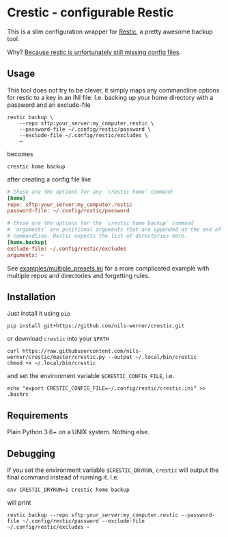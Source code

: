 Crestic - configurable Restic
=============================

This is a slim configuration wrapper for [Restic](https://restic.readthedocs.io/), a pretty awesome backup tool.

Why? [Because restic is unfortunately still missing config files](https://github.com/restic/restic/issues/16).

Usage
-----

This tool does not try to be clever, it simply maps any commandline options for restic to a key in an INI file. I.e. backing up your home directory with a password and an exclude-file

```Shell
restic backup \
    --repo sftp:your_server:my_computer.restic \
    --password-file ~/.config/restic/password \
    --exclude-file ~/.config/restic/excludes \
    ~
```

becomes

```Shell
crestic home backup
```

after creating a config file like

```INI
# these are the options for any `crestic home` command
[home]
repo: sftp:your_server:my_computer.restic
password-file: ~/.config/restic/password

# these are the options for the `crestic home backup` command
# `arguments` are positional arguments that are appended at the end of the
# commandline. Restic expects the list of directories here.
[home.backup]
exclude-file: ~/.config/restic/excludes
arguments: ~
```

See [examples/multiple_presets.ini](examples/multiple_presets.ini) for a more complicated example with multiple repos and directories and forgetting rules.

Installation
------------

Just install it using `pip`

```Shell
pip install git+https://github.com/nils-werner/crestic.git
```

or download `crestic` into your `$PATH`

```Shell
curl https://raw.githubusercontent.com/nils-werner/crestic/master/crestic.py --output ~/.local/bin/crestic
chmod +x ~/.local/bin/crestic
```

and set the environment variable `$CRESTIC_CONFIG_FILE`, i.e.

```Shell
echo "export CRESTIC_CONFIG_FILE=~/.config/restic/crestic.ini" >> .bashrc
```

Requirements
------------

Plain Python 3.6+ on a UNIX system. Nothing else.

Debugging
---------

If you set the environment variable `$CRESTIC_DRYRUN`, `crestic` will output the final command instead of running it. I.e.

```Shell
env CRESTIC_DRYRUN=1 crestic home backup
```

will print

```Shell
restic backup --repo sftp:your_server:my_computer.restic --password-file ~/.config/restic/password --exclude-file ~/.config/restic/excludes ~
```
